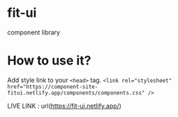 # fit-ui
 component library
 
 # How to use it?
 Add style link to your ```<head>``` tag.
 ```<link rel="stylesheet" href="https://component-site-fitui.netlify.app/components/components.css" />```

 LIVE LINK : url(https://fit-ui.netlify.app/)

